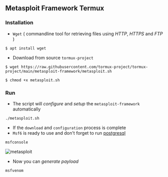 ## Metasploit Framework Termux

### Installation

* `Wget` ( commandline tool for retrieving files using _HTTP_, _HTTPS_ and _FTP_ )
```
$ apt install wget
```
* Download from source `tormux-project`
```
$ wget https://raw.githubusercontent.com/tormux-project/tormux-project/main/metasploit-framework/metasploit.sh
```
```
$ chmod +x metasploit.sh
```

### Run
* The script will _configure_ and _setup_ the `metasploit-framework` automatically

```
./metasploit.sh
```

* If the `download` and `configuration` process is complete
* `Msf6` is ready to use and don't forget to run [postgresql](../postgresql)

```
msfconsole
```
![metasploit](https://i.ibb.co/JtxG5C8/metasploit.jpg)

* Now you can _generate payload_
```
msfvenom
```
